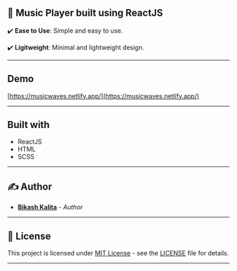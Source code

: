 ## 🎵 Music Player built using ReactJS

✔️ **Ease to Use**: Simple and easy to use.

✔️ **Ligitweight**: Minimal and lightweight design.

---

## Demo

[https://musicwaves.netlify.app/](https://musicwaves.netlify.app/)

---

## Built with

- ReactJS
- HTML
- SCSS

---

## ✍️ Author

- [**Bikash Kalita**](https://github.com/BikashKalita) - _Author_

---

## 📜 License

This project is licensed under [MIT License](https://opensource.org/licenses/MIT) - see the [LICENSE](LICENSE) file for details.

---
